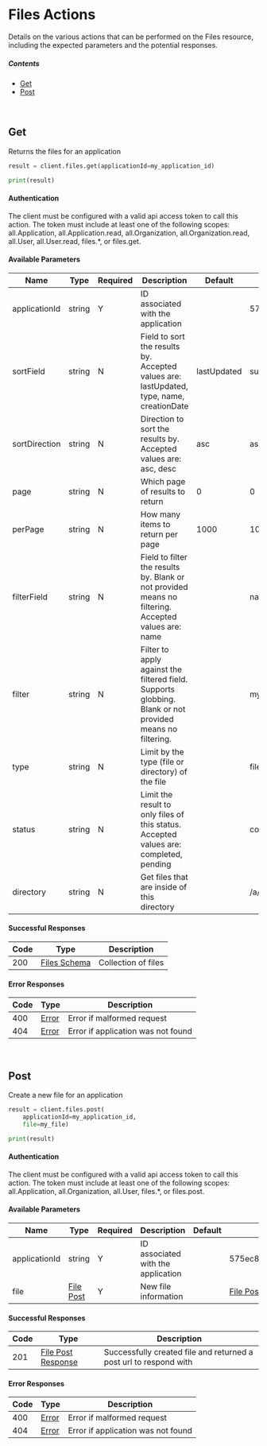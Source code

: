 # Files Actions

Details on the various actions that can be performed on the
Files resource, including the expected
parameters and the potential responses.

##### Contents

*   [Get](#get)
*   [Post](#post)

<br/>

## Get

Returns the files for an application

```python
result = client.files.get(applicationId=my_application_id)

print(result)
```

#### Authentication
The client must be configured with a valid api access token to call this
action. The token must include at least one of the following scopes:
all.Application, all.Application.read, all.Organization, all.Organization.read, all.User, all.User.read, files.*, or files.get.

#### Available Parameters

| Name | Type | Required | Description | Default | Example |
| ---- | ---- | -------- | ----------- | ------- | ------- |
| applicationId | string | Y | ID associated with the application |  | 575ec8687ae143cd83dc4a97 |
| sortField | string | N | Field to sort the results by. Accepted values are: lastUpdated, type, name, creationDate | lastUpdated | subject |
| sortDirection | string | N | Direction to sort the results by. Accepted values are: asc, desc | asc | asc |
| page | string | N | Which page of results to return | 0 | 0 |
| perPage | string | N | How many items to return per page | 1000 | 10 |
| filterField | string | N | Field to filter the results by. Blank or not provided means no filtering. Accepted values are: name |  | name |
| filter | string | N | Filter to apply against the filtered field. Supports globbing. Blank or not provided means no filtering. |  | myFile |
| type | string | N | Limit by the type (file or directory) of the file |  | file |
| status | string | N | Limit the result to only files of this status. Accepted values are: completed, pending |  | completed |
| directory | string | N | Get files that are inside of this directory |  | /a/path/ |

#### Successful Responses

| Code | Type | Description |
| ---- | ---- | ----------- |
| 200 | [Files Schema](_schemas.md#files-schema) | Collection of files |

#### Error Responses

| Code | Type | Description |
| ---- | ---- | ----------- |
| 400 | [Error](_schemas.md#error) | Error if malformed request |
| 404 | [Error](_schemas.md#error) | Error if application was not found |

<br/>

## Post

Create a new file for an application

```python
result = client.files.post(
    applicationId=my_application_id,
    file=my_file)

print(result)
```

#### Authentication
The client must be configured with a valid api access token to call this
action. The token must include at least one of the following scopes:
all.Application, all.Organization, all.User, files.*, or files.post.

#### Available Parameters

| Name | Type | Required | Description | Default | Example |
| ---- | ---- | -------- | ----------- | ------- | ------- |
| applicationId | string | Y | ID associated with the application |  | 575ec8687ae143cd83dc4a97 |
| file | [File Post](_schemas.md#file-post) | Y | New file information |  | [File Post Example](_schemas.md#file-post-example) |

#### Successful Responses

| Code | Type | Description |
| ---- | ---- | ----------- |
| 201 | [File Post Response](_schemas.md#file-post-response) | Successfully created file and returned a post url to respond with |

#### Error Responses

| Code | Type | Description |
| ---- | ---- | ----------- |
| 400 | [Error](_schemas.md#error) | Error if malformed request |
| 404 | [Error](_schemas.md#error) | Error if application was not found |
